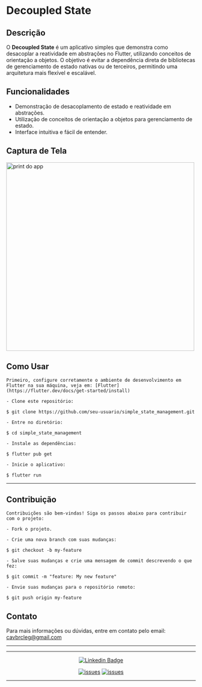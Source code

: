 # Decoupled State

## Descrição

O **Decoupled State** é um aplicativo simples que demonstra como desacoplar a reatividade em abstrações no Flutter, utilizando conceitos de orientação a objetos. O objetivo é evitar a dependência direta de bibliotecas de gerenciamento de estado nativas ou de terceiros, permitindo uma arquitetura mais flexível e escalável.

## Funcionalidades

- Demonstração de desacoplamento de estado e reatividade em abstrações.
- Utilização de conceitos de orientação a objetos para gerenciamento de estado.
- Interface intuitiva e fácil de entender.

## Captura de Tela

<img src="print.png" alt="print do app"  height="500">


## Como Usar
```
Primeiro, configure corretamente o ambiente de desenvolvimento em Flutter na sua máquina, veja em: [Flutter](https://flutter.dev/docs/get-started/install)

- Clone este repositório:

$ git clone https://github.com/seu-usuario/simple_state_management.git

- Entre no diretório:

$ cd simple_state_management

- Instale as dependências:

$ flutter pub get

- Inicie o aplicativo:

$ flutter run
```
---

## Contribuição
  ```
Contribuições são bem-vindas! Siga os passos abaixo para contribuir com o projeto:

- Fork o projeto.

- Crie uma nova branch com suas mudanças:

$ git checkout -b my-feature

- Salve suas mudanças e crie uma mensagem de commit descrevendo o que fez:

$ git commit -m "feature: My new feature"

- Envie suas mudanças para o repositório remoto:

$ git push origin my-feature
  ```

## Contato

Para mais informações ou dúvidas, entre em contato pelo email: cavbrcleg@gmail.com

---

---

<div align="center">

[![Linkedin Badge](https://img.shields.io/static/v1?label=&message=Cledilson&color=0000FF&style=for-the-badge&logo=LinkedIn)](https://www.linkedin.com/in/cledilson-programador/)

[![issues](https://img.shields.io/github/issues/CledilsonWisp/payFlow)]()
[![issues](https://img.shields.io/github/stars/CledilsonWisp/payFlow)]()
</div>

---